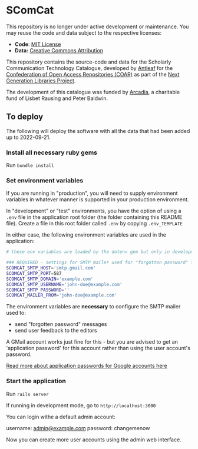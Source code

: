 # SComCat

This repository is no longer under active development or maintenance. You may reuse the code and data subject to the respective licenses:

* **Code**: [MIT License](https://github.com/antleaf/SComCaT/blob/master/LICENSE)
* **Data:** [Creative Commons Attribution](https://creativecommons.org/licenses/by/4.0/)

This repository contains the source-code and data for the Scholarly Communication Technology Catalogue, developed by [Antleaf](http://www.antleaf.com) for the [Confederation of Open Access Repositories (COAR)](https://www.coar-repositories.org) as part of the [Next Generation Libraries Project](https://educopia.org/next-generation-library-publishing/).

The development of this catalogue was funded by [Arcadia](https://www.arcadiafund.org.uk), a charitable fund of Lisbet Rausing and Peter Baldwin.

## To deploy

The following will deploy the software with all the data that had been added up to 2022-09-21.

### Install all necessary ruby gems
Run `bundle install`

### Set environment variables

If you are running in "production", you will need to supply environment variables in whatever manner is supported in your production environment.

In "development" or "test" environments, you have the option of using a `.env` file in the application root folder (the folder containing this README file). Create a file in this root folder called `.env` by copying `.env_TEMPLATE`

In either case, the following environment variables are used in the application:

```bash
# these env variables are loaded by the dotenv gem but only in development or test environments.

### REQUIRED - settings for SMTP mailer used for "forgotten password" feature and for user feedback feature
SCOMCAT_SMTP_HOST='smtp.gmail.com'
SCOMCAT_SMTP_PORT=587
SCOMCAT_SMTP_DOMAIN='example.com'
SCOMCAT_SMTP_USERNAME='john-doe@example.com'
SCOMCAT_SMTP_PASSWORD=''
SCOMCAT_MAILER_FROM='john-doe@example.com'
```

The environment variables are **necessary** to configure the SMTP mailer used to:
* send "forgotten password" messages
* send user feedback to the editors

A GMail account works just fine for this - but you are advised to get an 'application password' for this account rather than using the user account's password.

[Read more about application passwords for Google accounts here](https://support.google.com/accounts/answer/185833?hl=en)

### Start the application
Run `rails server`

If running in development mode, go to `http://localhost:3000`

You can login withe a default admin account:

username: admin@example.com
password: changemenow

Now you can create more user accounts using the admin web interface.

